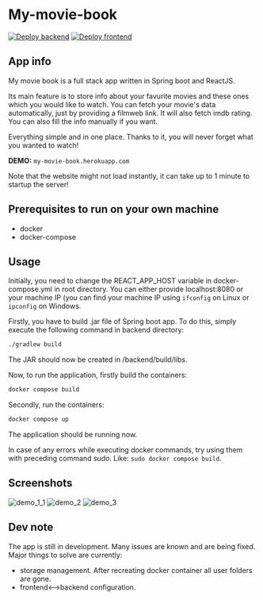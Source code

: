 # My-movie-book

[![Deploy backend](https://github.com/Verduttio/My-movie-book/actions/workflows/action-backend.yml/badge.svg)](https://github.com/Verduttio/My-movie-book/actions/workflows/action-backend.yml)
[![Deploy frontend](https://github.com/Verduttio/My-movie-book/actions/workflows/action-frontend.yml/badge.svg)](https://github.com/Verduttio/My-movie-book/actions/workflows/action-frontend.yml)

## App info

My movie book is a full stack app written in Spring boot and ReactJS. 

Its main feature is to store info about your favurite movies and these ones which you would like to watch. You can fetch your movie's data automatically, just by providing a filmweb link. It will also fetch imdb rating. You can also fill the info manually if you want.

Everything simple and in one place. Thanks to it, you will never forget what you wanted to watch!

**DEMO:** `my-movie-book.herokuapp.com`

Note that the website might not load instantly, it can take up to 1 minute to startup the server!

## Prerequisites to run on your own machine
  * docker
  * docker-compose

## Usage

Initially, you need to change the REACT_APP_HOST variable in docker-compose.yml in root directory. You can either provide localhost:8080 or your machine IP (you can find your machine IP using `ifconfig` on Linux or `ipconfig` on Windows.

Firstly, you have to build .jar file of Spring boot app. To do this, simply execute the following command in backend directory:
```bash
./gradlew build
```
The JAR should now be created in /backend/build/libs.

Now, to run the application, firstly build the containers:

```bash
docker compose build
```

Secondly, run the containers:
```bash
docker compose up
```

The application should be running now.

In case of any errors while executing docker commands, try using them with preceding command *sudo*.
Like: `sudo docker compose build`.

## Screenshots
![demo_1_1](https://user-images.githubusercontent.com/72033031/210176631-2ed5dc92-4c8e-41dd-ac29-995fb682eb72.png)
![demo_2](https://user-images.githubusercontent.com/72033031/209668184-0345d870-bc82-4f42-a5db-6c3f7bd4e36d.png)
![demo_3](https://user-images.githubusercontent.com/72033031/209668234-e2f21c75-ebda-4968-bee4-7bdd32816839.png)

## Dev note
The app is still in development. Many issues are known and are being fixed.
Major things to solve are currently:
  * storage management. After recreating docker container all user folders are gone.
  * frontend<-->backend configuration. 

